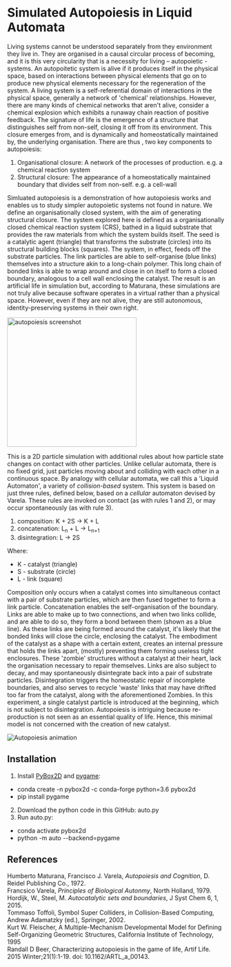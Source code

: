 # Simulated Autopoiesis in Liquid Automata

Living systems cannot be understood separately from they environment they live in. They are organised in a causal circular process of becoming, and it is this very circularity that is a necessity for living – autopoietic - systems. An autopoitetic system is alive if it produces itself in the physical space, based on interactions between physical elements that go on to produce new physical elements necessary for the regeneration of the system. A living system is a self-referential domain of interactions in the physical space, generally a network of 'chemical' relationships. However, there are many kinds of chemical networks that aren't alive, consider a chemical explosion which exhibits a runaway chain reaction of positive feedback. The signature of life is the emergence of a structure that distinguishes self from non-self, closing it off from its environment. This closure emerges from, and is dynamically and homeostatically maintained by, the underlying organisation. There are thus , two key components to autopoiesis:

1. Organisational closure: A network of the processes of production. e.g. a chemical reaction system
2. Structural closure: The appearance of a homeostatically maintained boundary that divides self from non-self. e.g. a cell-wall

Simluated autopoiesis is a demonstration of how autopoiesis works and enables us to study simpler autopoietic systems not found in nature. We define an organisationally closed system, with the aim of generating structural closure. The system explored here is defined as a organisationally closed chemical reaction system (CRS), bathed in a liquid substrate that provides the raw materials from which the system builds itself. The seed is a catalytic agent (triangle) that transforms the substrate (circles) into its structural building blocks (squares). The system, in effect, feeds off the substrate particles. The link particles are able to self-organise (blue links) themselves into a structure akin to a long-chain polymer. This long chain of bonded links is able to wrap around and close in on itself to form a closed boundary, analogous to a cell wall enclosing the catalyst. The result is an artificial life in simulation but, according to Maturana, these simulations are not truly alive because software operates in a virtual rather than a physical space. However, even if they are not alive, they are still autonomous, identity-preserving systems in their own right.

<image width=300 alt="autopoiesis screenshot" src="images/ScreenShot.png">

This is a 2D particle simulation with additional rules about how particle state changes on contact with other particles. Unlike cellular automata, there is no fixed grid, just particles moving about and colliding with each other in a continuous space. By analogy with cellular automata, we call this a 'Liquid Automaton', a variety of _collision-based_ system. This system is based on just three rules, defined below, based on a _cellular_ automaton devised by Varela. These rules are invoked on contact (as with rules 1 and 2), or may occur spontaneously (as with rule 3).

1. composition: K + 2S -> K + L
2. concatenation: L<sub>n</sub> + L -> L<sub>n+1</sub>
3. disintegration:  L -> 2S

Where:
* K - catalyst (triangle)
* S - substrate (circle)
* L - link (square)

Composition only occurs when a catalyst comes into simultaneous contact with a pair of substrate particles, which are then fused together to form a link particle. Concatenation enables the self-organisation of the boundary. Links are able to make up to two connections, and when two links collide, and are able to do so, they form a bond between them (shown as a blue line). As these links are being formed around the catalyst, it's likely that the bonded links will close the circle, enclosing the catalyst. The embodiment of the catalyst as a shape with a certain extent, creates an internal pressure that holds the links apart, (mostly) preventing them forming useless tight enclosures. These 'zombie' structures without a catalyst at their heart, lack the organisation necessary to repair themselves. Links are also subject to decay, and may spontaneously disintegrate back into a pair of substrate particles. Disintegration triggers the homeostatic repair of incomplete boundaries, and also serves to recycle 'waste' links that may have drifted too far from the catalyst, along with the aforementioned Zombies. In this experiment, a single catalyst particle is introduced at the beginning, which is not subject to disintegration. Autopoiesis is intriguing because re-production is not seen as an essential quality of life. Hence, this minimal model is not concerned with the creation of new catalyst.

![Autopoiesis animation](images/animation.gif)

## Installation

1. Install [PyBox2D](https://github.com/pybox2d/pybox2d) and [pygame](https://www.pygame.org):
  * conda create -n pybox2d -c conda-forge python=3.6 pybox2d
  * pip install pygame
2. Download the python code in this GitHub: auto.py
3. Run auto.py:  
  * conda activate pybox2d
  * python -m auto --backend=pygame 

## References

Humberto Maturana, Francisco J. Varela, _Autopoiesis and Cognition_, D. Reidel Publishing Co., 1972.  
Francsico Varela, _Principles of Biological Autonmy_, North Holland, 1979.  
Hordijk, W., Steel, M. _Autocatalytic sets and boundaries_, J Syst Chem 6, 1, 2015.  
Tommaso Toffoli, Symbol Super Colliders, in Collision-Based Computing, Andrew Adamatzky (ed.), Springer, 2002.  
Kurt W. Fleischer, A Multiple-Mechanism Developmental Model for Defining Self-Organizing Geometric Structures, California Institute of Technology, 1995  
Randall D Beer, Characterizing autopoiesis in the game of life, Artif Life. 2015 Winter;21(1):1-19. doi: 10.1162/ARTL_a_00143.
